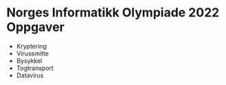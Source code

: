 # Norges Informatikk Olympiade 2022 Oppgaver
- Kryptering
- Virussmitte
- Bysykkel
- Togtransport
- Datavirus